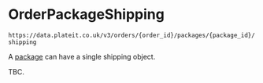 # OrderPackageShipping

`https://data.plateit.co.uk/v3/orders/{order_id}/packages/{package_id}/shipping`

A [package](/objects/order-package.md) can have a single shipping object.

TBC.